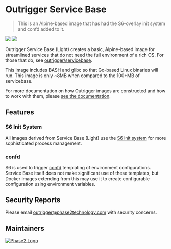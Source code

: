 # Outrigger Service Base

> This is an Alpine-based image that has had the S6-overlay init system and confd added to it.

[![](https://images.microbadger.com/badges/version/outrigger/servicebaselight.svg)](https://microbadger.com/images/outrigger/servicebaselight "Get your own version badge on microbadger.com") [![](https://images.microbadger.com/badges/image/outrigger/servicebaselight.svg)](https://microbadger.com/images/outrigger/servicebaselight "Get your own image badge on microbadger.com")

Outrigger Service Base (Light) creates a basic, Alpine-based image for streamlined
services that do not need the full environment of a rich OS. For those that do,
see [outrigger/servicebase](https://hub.docker.com/r/outrigger/servicebase).

This image includes BASH and glibc so that Go-based Linux binaries will run.
This image is only ~8MB when compared to the 100+MB of servicebase.

For more documentation on how Outrigger images are constructed and how to work
with them, please [see the documentation](http://docs.outrigger.sh/en/latest/).

## Features

### S6 Init System

All images derived from Service Base (Light) use the [S6 init system](https://github.com/just-containers/s6-overlay)
for more sophisticated process management.

### confd

S6 is used to trigger [confd](https://github.com/kelseyhightower/confd) templating
of environment configurations. Service Base itself does not make significant use
of these templates, but Docker images extending from this may use it to create
configurable configuration using environment variables.

## Security Reports

Please email outrigger@phase2technology.com with security concerns.

## Maintainers

[![Phase2 Logo](https://www.phase2technology.com/wp-content/uploads/2015/06/logo-retina.png)](https://www.phase2technology.com)
